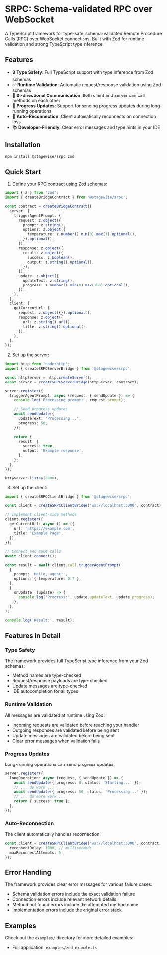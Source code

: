 # SRPC: Schema-validated RPC over WebSocket

A TypeScript framework for type-safe, schema-validated Remote Procedure Calls (RPC) over WebSocket connections. Built with Zod for runtime validation and strong TypeScript type inference.

## Features

- 🔒 **Type Safety**: Full TypeScript support with type inference from Zod schemas
- ✅ **Runtime Validation**: Automatic request/response validation using Zod schemas
- 🔄 **Bi-directional Communication**: Both client and server can call methods on each other
- 📝 **Progress Updates**: Support for sending progress updates during long-running operations
- 🏃 **Auto-Reconnection**: Client automatically reconnects on connection loss
- 📚 **Developer-Friendly**: Clear error messages and type hints in your IDE

## Installation

```bash
npm install @stagewise/srpc zod
```

## Quick Start

1. Define your RPC contract using Zod schemas:

```typescript
import { z } from 'zod';
import { createBridgeContract } from '@stagewise/srpc';

const contract = createBridgeContract({
  server: {
    triggerAgentPrompt: {
      request: z.object({
        prompt: z.string(),
        options: z.object({
          temperature: z.number().min(0).max(1).optional(),
        }).optional(),
      }),
      response: z.object({
        result: z.object({
          success: z.boolean(),
          output: z.string().optional(),
        }),
      }),
      update: z.object({
        updateText: z.string(),
        progress: z.number().min(0).max(100).optional(),
      }),
    },
  },
  client: {
    getCurrentUrl: {
      request: z.object({}).optional(),
      response: z.object({
        url: z.string().url(),
        title: z.string().optional(),
      }),
    },
  },
});
```

2. Set up the server:

```typescript
import http from 'node:http';
import { createSRPCServerBridge } from '@stagewise/srpc';

const httpServer = http.createServer();
const server = createSRPCServerBridge(httpServer, contract);

server.register({
  triggerAgentPrompt: async (request, { sendUpdate }) => {
    console.log('Processing prompt:', request.prompt);

    // Send progress updates
    await sendUpdate({
      updateText: 'Processing...',
      progress: 50,
    });

    return {
      result: {
        success: true,
        output: 'Example response',
      },
    };
  },
});

httpServer.listen(3000);
```

3. Set up the client:

```typescript
import { createSRPCClientBridge } from '@stagewise/srpc';

const client = createSRPCClientBridge('ws://localhost:3000', contract);

// Implement client-side methods
client.register({
  getCurrentUrl: async () => ({
    url: 'https://example.com',
    title: 'Example Page',
  }),
});

// Connect and make calls
await client.connect();

const result = await client.call.triggerAgentPrompt(
  {
    prompt: 'Hello, agent!',
    options: { temperature: 0.7 },
  },
  {
    onUpdate: (update) => {
      console.log('Progress:', update.updateText, update.progress);
    },
  },
);

console.log('Result:', result);
```

## Features in Detail

### Type Safety

The framework provides full TypeScript type inference from your Zod schemas:

- Method names are type-checked
- Request/response payloads are type-checked
- Update messages are type-checked
- IDE autocompletion for all types

### Runtime Validation

All messages are validated at runtime using Zod:

- Incoming requests are validated before reaching your handler
- Outgoing responses are validated before being sent
- Update messages are validated before being sent
- Clear error messages when validation fails

### Progress Updates

Long-running operations can send progress updates:

```typescript
server.register({
  longOperation: async (request, { sendUpdate }) => {
    await sendUpdate({ progress: 0, status: 'Starting...' });
    // ... do work ...
    await sendUpdate({ progress: 50, status: 'Processing...' });
    // ... do more work ...
    return { success: true };
  },
});
```

### Auto-Reconnection

The client automatically handles reconnection:

```typescript
const client = createSRPCClientBridge('ws://localhost:3000', contract, {
  reconnectDelay: 1000, // milliseconds
  maxReconnectAttempts: 5,
});
```

## Error Handling

The framework provides clear error messages for various failure cases:

- Schema validation errors include the exact validation failure
- Connection errors include relevant network details
- Method not found errors include the attempted method name
- Implementation errors include the original error stack

## Examples

Check out the `examples/` directory for more detailed examples:

- Full application: `examples/zod-example.ts`